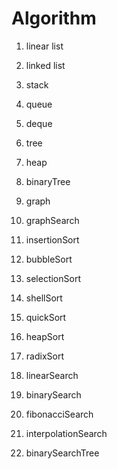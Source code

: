 # Algorithm

1. linear list

2. linked list

3. stack

4. queue

5. deque

6. tree

7. heap

8. binaryTree

9. graph

10. graphSearch

11. insertionSort

12. bubbleSort

13. selectionSort

14. shellSort

15. quickSort

16. heapSort

17. radixSort

18. linearSearch

19. binarySearch

20. fibonacciSearch

21. interpolationSearch

22. binarySearchTree